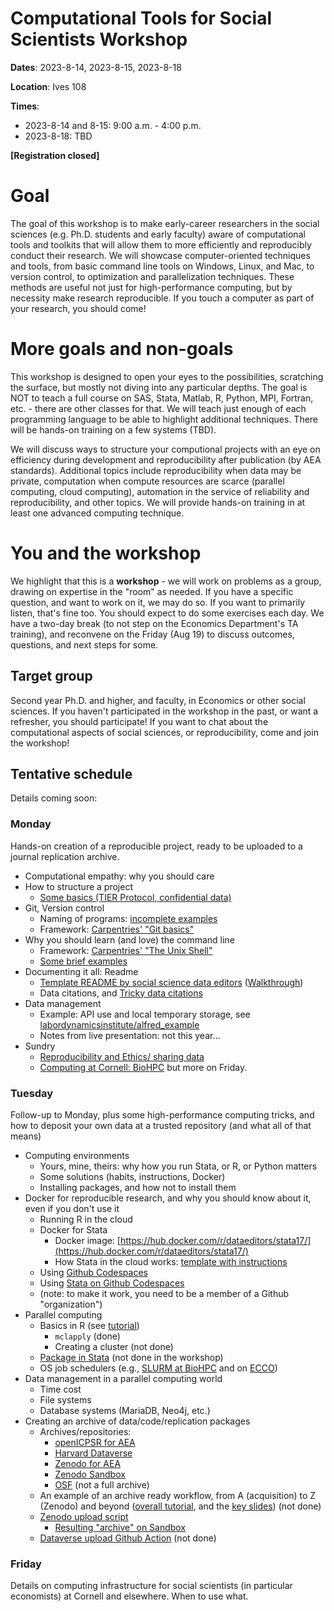 Computational Tools for Social Scientists Workshop
========================================================

**Dates**: 2023-8-14, 2023-8-15, 2023-8-18


**Location**: Ives 108

**Times**: 

- 2023-8-14 and 8-15: 9:00 a.m. - 4:00 p.m. 
- 2023-8-18: TBD

**[Registration closed]** 


# Goal

The goal of this workshop is to make early-career researchers in the social sciences (e.g. Ph.D. students and early faculty) aware of computational tools and toolkits that will allow them to more efficiently and reproducibly conduct their research. We will showcase computer-oriented techniques and tools, from basic command line tools on Windows, Linux, and Mac, to version control, to optimization and parallelization techniques. These methods are useful not just for high-performance computing, but by necessity make research reproducible. If you touch a computer as part of your research, you should come!

# More goals and non-goals

This workshop is designed to open your eyes to the possibilities, scratching
the surface, but mostly not diving into any particular depths. The goal is NOT to teach a full
course on SAS, Stata, Matlab, R, Python, MPI, Fortran, etc. - there are other classes for that. We will teach just enough of each programming language to
be able to highlight additional techniques. There will be hands-on training on a few systems (TBD). 

We will discuss ways to structure your computional projects with an eye on efficiency during development and reproducibility after publication (by AEA standards). Additional topics include reproducibility when data may be private, computation when compute resources are scarce (parallel computing, cloud computing), automation in the service of reliability and reproducibility, and other topics. We will provide hands-on training in at least one advanced computing technique.


# You and the workshop

We highlight that this is a **workshop** - we will work on problems as a group, drawing on expertise in the "room" as needed. If you have a specific question, and want to work on it, we may do so. If you want to primarily listen, that's fine too. You should expect to do some exercises each day. We have a two-day break (to not step on the Economics Department's TA training), and reconvene on the Friday (Aug 19) to discuss outcomes, questions, and next steps for some.

## Target group

Second year Ph.D. and higher, and faculty, in Economics or other social sciences. If you haven't participated in the workshop in the past, or want a refresher, you should participate! If you want to chat about the computational aspects of social sciences, or reproducibility, come and join the workshop!


## Tentative schedule

Details coming soon:

### Monday

Hands-on creation of a reproducible project, ready to be uploaded to a journal replication archive.

- Computational empathy: why you should care
- How to structure a project
  - [Some basics (TIER Protocol, confidential data)](https://larsvilhuber.github.io/reproducibility-confidential-fsrdc/)
- Git, Version control
    - Naming of programs: [incomplete examples](documents/hp-basics-edited.pdf)
    - Framework: [Carpentries' "Git basics"](https://swcarpentry.github.io/git-novice/)
- Why you should learn (and love) the command line
    - Framework: [Carpentries' "The Unix Shell"](https://swcarpentry.github.io/shell-novice/)
    - [Some brief examples](documents/hp-basics-edited.pdf)
- Documenting it all: Readme 
    - [Template README by social science data editors](https://social-science-data-editors.github.io/template_README/template-README.html) ([Walkthrough](https://labordynamicsinstitute.github.io/replicability-training-presentation/part1b.html))
    - Data citations, and [Tricky data citations](https://social-science-data-editors.github.io/guidance/addtl-data-citation-guidance.html)
- Data management
    - Example: API use and local temporary storage, see [labordynamicsinstitute/alfred_example](https://github.com/labordynamicsinstitute/alfred_example)
    - Notes from live presentation: not this year...
- Sundry
    - [Reproducibility and Ethics/ sharing data](https://labordynamicsinstitute.github.io/crress/#session-2)
    - [Computing at Cornell: BioHPC](https://labordynamicsinstitute.github.io/ecco-notes.html) but more on Friday.

### Tuesday

Follow-up to Monday, plus some high-performance computing tricks, and how to deposit your own data at a trusted repository (and what all of that means)

- Computing environments
    - Yours, mine, theirs: why how you run Stata, or R, or Python matters
    - Some solutions (habits, instructions, Docker)
    - Installing packages, and how not to install them
- Docker for reproducible research, and why you should know about it, even if you don't use it
    - Running R in the cloud
    - Docker for Stata 
      - Docker image: [https://hub.docker.com/r/dataeditors/stata17/](https://hub.docker.com/r/dataeditors/stata17/)
      - How Stata in the cloud works: [template with instructions](https://github.com/AEADataEditor/stata-project-with-docker/)
  - Using [Github Codespaces](https://github.com/features/codespaces)
  - Using [Stata on Github Codespaces](https://github.com/labordynamicsinstitute/codespaces-stata-skeleton)
  - (note: to make it work, you need to be a member of a Github "organization")
- Parallel computing
  - Basics in R (see [tutorial](https://bookdown.org/rdpeng/rprogdatascience/parallel-computation.html))
    - `mclapply` (done)
    - Creating a cluster (not done)
  - [Package in Stata](https://github.com/gvegayon/parallel#minimal-examples) (not done in the workshop)
  - OS job schedulers (e.g., [SLURM at BioHPC](https://biohpc.cornell.edu/lab/userguide.aspx?a=software&i=689#c) and on [ECCO](https://labordynamicsinstitute.github.io/ecco-notes.html))
- Data management in a parallel computing world
  - Time cost
  - File systems
  - Database systems (MariaDB, Neo4j, etc.)
- Creating an archive of data/code/replication packages
  - Archives/repositories:
    - [openICPSR for AEA](https://www.openicpsr.org/openicpsr/search/aea/studies)
    - [Harvard Dataverse](https://dataverse.harvard.edu/)
    - [Zenodo for AEA](https://zenodo.org/communities/aeajournals/?page=1&size=20)
    - [Zenodo Sandbox](https://sandbox.zenodo.org)
    - [OSF](https://osf.io/) (not a full archive)
  - An example of an archive ready workflow, from A (acquisition) to Z (Zenodo) and beyond ([overall tutorial](https://labordynamicsinstitute.github.io/tutorial-data-sharing-archiving-2021/), and the [key slides](https://labordynamicsinstitute.github.io/tutorial-data-sharing-archiving-2021/index2.html#/9)) (not done)
  - [Zenodo upload script](https://github.com/AEADataEditor/Upload-to-Zenodo)
    - [Resulting "archive" on Sandbox](https://sandbox.zenodo.org/record/1232088)
  - [Dataverse upload Github Action](https://github.com/marketplace/actions/dataverse-uploader-action) (not done)


### Friday

Details on computing infrastructure for social scientists (in particular economists) at Cornell and elsewhere. When to use what.

